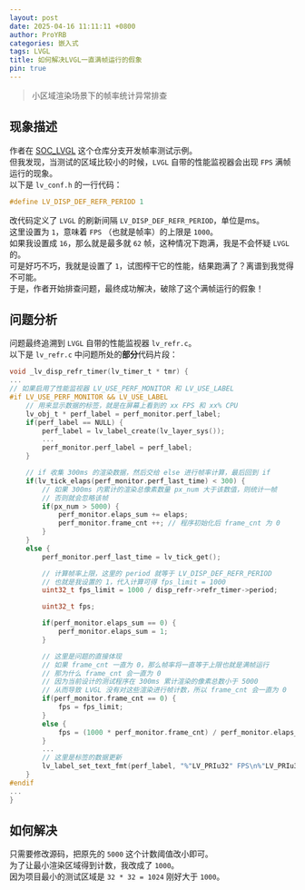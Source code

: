 ```yaml
---
layout: post
date: 2025-04-16 11:11:11 +0800
author: ProYRB
categories: 嵌入式
tags: LVGL
title: 如何解决LVGL一直满帧运行的假象
pin: true
---
```


> 小区域渲染场景下的帧率统计异常排查  

## 现象描述

作者在 [SOC_LVGL](https://github.com/proyrb-reginald/SOC_LVGL/tree/test_fps) 这个仓库分支开发帧率测试示例。  
但我发现，当测试的区域比较小的时候，`LVGL` 自带的性能监视器会出现 `FPS` 满帧运行的现象。  
以下是 `lv_conf.h` 的一行代码：
```c
#define LV_DISP_DEF_REFR_PERIOD 1
```
改代码定义了 `LVGL` 的刷新间隔 `LV_DISP_DEF_REFR_PERIOD`，单位是ms。  
这里设置为 `1`，意味着 `FPS` （也就是帧率）的上限是 `1000`。  
如果我设置成 `16`，那么就是最多就 `62` 帧，这种情况下跑满，我是不会怀疑 `LVGL` 的。  
可是好巧不巧，我就是设置了 `1`，试图榨干它的性能，结果跑满了？离谱到我觉得不可能。  
于是，作者开始排查问题，最终成功解决，破除了这个满帧运行的假象！  

## 问题分析

问题最终追溯到 `LVGL` 自带的性能监视器 `lv_refr.c`。  
以下是 `lv_refr.c` 中问题所处的**部分**代码片段：
```c
void _lv_disp_refr_timer(lv_timer_t * tmr) {
...
// 如果启用了性能监视器 LV_USE_PERF_MONITOR 和 LV_USE_LABEL
#if LV_USE_PERF_MONITOR && LV_USE_LABEL
    // 用来显示数据的标签，就是在屏幕上看到的 xx FPS 和 xx% CPU
    lv_obj_t * perf_label = perf_monitor.perf_label;
    if(perf_label == NULL) {
        perf_label = lv_label_create(lv_layer_sys());
        ...
        perf_monitor.perf_label = perf_label;
    }

    // if 收集 300ms 的渲染数据，然后交给 else 进行帧率计算，最后回到 if
    if(lv_tick_elaps(perf_monitor.perf_last_time) < 300) {
        // 如果 300ms 内累计的渲染总像素数量 px_num 大于该数值，则统计一帧
        // 否则就会忽略该帧
        if(px_num > 5000) {
            perf_monitor.elaps_sum += elaps;
            perf_monitor.frame_cnt ++; // 程序初始化后 frame_cnt 为 0
        }
    }
    else {
        perf_monitor.perf_last_time = lv_tick_get();

        // 计算帧率上限，这里的 period 就等于 LV_DISP_DEF_REFR_PERIOD
        // 也就是我设置的 1，代入计算可得 fps_limit = 1000
        uint32_t fps_limit = 1000 / disp_refr->refr_timer->period;

        uint32_t fps;

        if(perf_monitor.elaps_sum == 0) {
            perf_monitor.elaps_sum = 1;
        }

        // 这里是问题的直接体现
        // 如果 frame_cnt 一直为 0，那么帧率将一直等于上限也就是满帧运行
        // 那为什么 frame_cnt 会一直为 0
        // 因为当前设计的测试程序在 300ms 累计渲染的像素总数小于 5000
        // 从而导致 LVGL 没有对这些渲染进行帧计数，所以 frame_cnt 会一直为 0
        if(perf_monitor.frame_cnt == 0) {
            fps = fps_limit;
        }
        else {
            fps = (1000 * perf_monitor.frame_cnt) / perf_monitor.elaps_sum;
        }
        ...
        // 这里是标签的数据更新
        lv_label_set_text_fmt(perf_label, "%"LV_PRIu32" FPS\n%"LV_PRIu32"%% CPU", fps, cpu);
    }
#endif
...
}

```

## 如何解决

只需要修改源码，把原先的 `5000` 这个计数阈值改小即可。  
为了让最小渲染区域得到计数，我改成了 `1000`。  
因为项目最小的测试区域是 `32 * 32 = 1024` 刚好大于 `1000`。  

